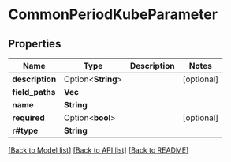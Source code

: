# CommonPeriodKubeParameter

## Properties

Name | Type | Description | Notes
------------ | ------------- | ------------- | -------------
**description** | Option<**String**> |  | [optional]
**field_paths** | **Vec<String>** |  | 
**name** | **String** |  | 
**required** | Option<**bool**> |  | [optional]
**r#type** | **String** |  | 

[[Back to Model list]](../README.md#documentation-for-models) [[Back to API list]](../README.md#documentation-for-api-endpoints) [[Back to README]](../README.md)


